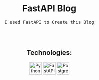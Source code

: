 <div align="center">
<h1>FastAPI Blog</h1>
</div>
<!-- Project Description -->
<div>
<pre align="center">
I used FastAPI to Create this Blog
</pre>
</div>
<br>
<br>
<!-- Project Details -->
<div align="center">
<h2>Technologies: </h2>
<img src="https://afsharsharifi.github.io/GithubReadmeGenerator/icons/Python.svg" alt="Python" width="40"> <img src="https://afsharsharifi.github.io/GithubReadmeGenerator/icons/FastAPI.svg" alt="FastAPI" width="40"> <img src="https://afsharsharifi.github.io/GithubReadmeGenerator/icons/PostgreSQL.svg" alt="PostgreSQL" width="40">
</div>
